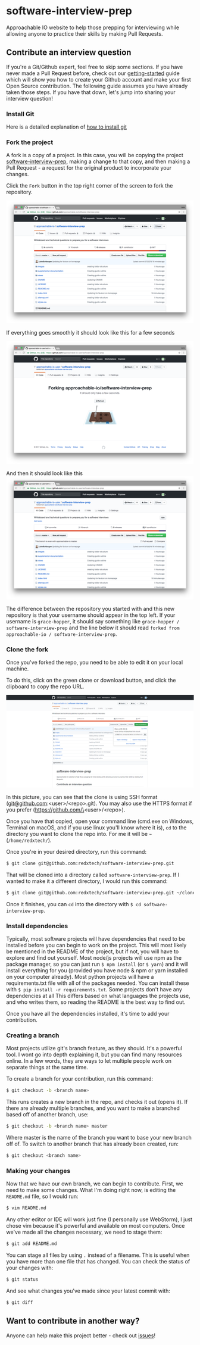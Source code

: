 # software-interview-prep
Approachable IO website to help those prepping for interviewing while allowing anyone to practice their skills by making Pull Requests.

## Contribute an interview question
If you're a Git/Github expert, feel free to skip some sections. If you have never made a Pull Request before, check out our [getting-started](https://github.com/approachable-io/getting-started) guide which will show you how to create your Github account and make your first Open Source contribution. The following guide assumes you have already taken those steps. If you have that down, let's jump into sharing your interview question!

### Install Git
Here is a detailed explanation of [how to install git](https://git-scm.com/book/en/v2/Getting-Started-Installing-Git)

### Fork the project
A fork is a copy of a project. In this case, you will be copying the project [software-interview-prep](https://github.com/approachable-io/software-interview-prep), making a change to that copy, and then making a Pull Request - a request for the original product to incorporate your changes.

Click the `Fork` button in the top right corner of the screen to fork the repository.

![Fork Github Repository](images/github-fork-repository.png)

If everything goes smoothly it should look like this for a few seconds

![Forking Load Screen](images/forking-load-screen.png)

And then it should look like this ![After Fork Screen](images/after-fork-screen.png)

The difference between the repository you started with and this new repository is that your username should appear in the top left. If your username is `grace-hopper`, it should say something like `grace-hopper / software-interview-prep` and the line below it should read `forked from approachable-io / software-interview-prep`.

### Clone the fork

Once you've forked the repo, you need to be able to edit it on your local machine.

To do this, click on the green clone or download button, and click the clipboard to copy the repo URL.

![Copy Clone URL](images/command-line/get-clone-url.png)

In this picture, you can see that the clone is using SSH format (git@github.com:\<user\>/\<repo\>.git). You may also 
use 
the HTTPS format if you prefer (https://github.com/\<user\>/\<repo\>).

Once you have that copied, open your command line (cmd.exe on Windows, Terminal on macOS, and if you use linux you'll
 know where it is), `cd` to the directory you want to clone the repo into. For me it will be `~` (`/home/redxtech/`).

Once you're in your desired directory, run this command:
```bash
$ git clone git@github.com:redxtech/software-interview-prep.git
```
That will be cloned into a directory called `software-interview-prep`. If I wanted to make it a different directory, I would run this 
command:
```bash
$ git clone git@github.com:redxtech/software-interview-prep.git ~/cloned-folder
```

Once it finishes, you can `cd` into the directory with `$ cd software-interview-prep`.

### Install dependencies

Typically, most software projects will have dependencies that need to be installed before you can begin to work on 
the project. This will most likely be mentioned in the README of the project, but if not, you will have to explore 
and find out yourself. Most node/js projects will use npm as the package manager, so you can just run `$ npm install`
 (or `$ yarn`) and it will install everything for you (provided you have node & npm or yarn installed on your 
 computer already). Most python projects will have a requirements.txt file with all of the packages needed. You can 
 install these with `$ pip install -r requirements.txt`. Some projects don't have any dependencies at all This differs
 based on what languages the projects use, and who writes them, so reading the README is the best way to find out.

Once you have all the dependencies installed, it's time to add your contribution.

### Creating a branch

Most projects utilize git's branch feature, as they should. It's a powerful tool. I wont go into depth explaining it,
 but you can find many resources online. In a few words, they are ways to let multiple people work on separate things
 at the same time.

To create a branch for your contribution, run this command:

```bash
$ git checkout -b <branch name>
```

This runs creates a new branch in the repo, and checks it out (opens it). If there are already multiple branches, and
 you want to make a branched based off of another branch, use:
 
 ```bash
 $ git checkout -b <branch name> master
 ```

Where master is the name of the branch you want to base your new branch off of. To switch to another branch that has 
already been created, run:

```bash
$ git checkout <branch name>
```

### Making your changes

Now that we have our own branch, we can begin to contribute. First, we need to make some changes. What I'm doing 
right now, is editing the `README.md` file, so I would run:

```bash
$ vim README.md
```

Any other editor or IDE will work just fine (I personally use WebStorm), I just chose vim because it's powerful and 
available on most computers. Once we've made all the changes necessary, we need to stage them:

```bash
$ git add README.md
```

You can stage all files by using `.` instead of a filename. This is useful when you have more than one file that has 
changed. You can check the status of your changes with:

```bash
$ git status
```

And see what changes you've made since your latest commit with:

```bash
$ git diff
```

## Want to contribute in another way?
Anyone can help make this project better - check out [issues](https://github.com/approachable-io/approachable-io/issues)!
